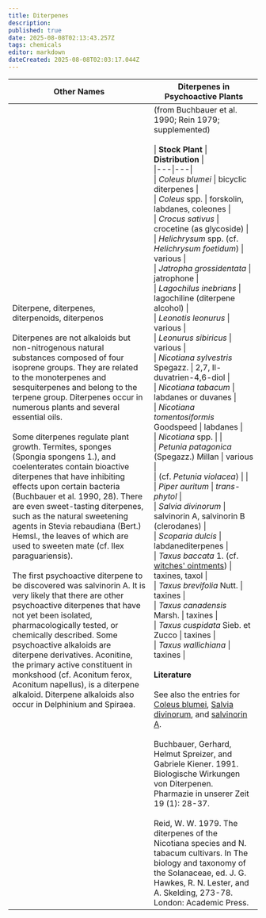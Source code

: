 ```yaml
---
title: Diterpenes
description: 
published: true
date: 2025-08-08T02:13:43.257Z
tags: chemicals
editor: markdown
dateCreated: 2025-08-08T02:03:17.044Z
---
```


| **Other Names** | **Diterpenes in Psychoactive Plants** |
|---|---|
| Diterpene, diterpenes, diterpenoids, diterpenos<br><br>Diterpenes are not alkaloids but non-nitrogenous natural substances composed of four isoprene groups. They are related to the monoterpenes and sesquiterpenes and belong to the terpene group. Diterpenes occur in numerous plants and several essential oils.<br><br>Some diterpenes regulate plant growth. Termites, sponges (Spongia spongens 1.), and coelenterates contain bioactive diterpenes that have inhibiting effects upon certain bacteria (Buchbauer et al. 1990, 28). There are even sweet-tasting diterpenes, such as the natural sweetening agents in Stevia rebaudiana (Bert.) Hemsl., the leaves of which are used to sweeten mate (cf. Ilex paraguariensis).<br><br>The first psychoactive diterpene to be discovered was salvinorin A. It is very likely that there are other psychoactive diterpenes that have not yet been isolated, pharmacologically tested, or chemically described. Some psychoactive alkaloids are diterpene derivatives. Aconitine, the primary active constituent in monkshood (cf. Aconitum ferox, Aconitum napellus), is a diterpene alkaloid. Diterpene alkaloids also occur in Delphinium and Spiraea. | (from Buchbauer et al. 1990; Rein 1979; supplemented)<br><br>\| **Stock Plant** \| **Distribution** \|<br>\|---\|---\|<br>\| *Coleus blumei* \| bicyclic diterpenes \|<br>\| *Coleus* spp. \| forskolin, labdanes, coleones \|<br>\| *Crocus sativus* \| crocetine (as glycoside) \|<br>\| *Helichrysum* spp. (cf. *Helichrysum foetidum*) \| various \|<br>\| *Jatropha grossidentata* \| jatrophone \|<br>\| *Lagochilus inebrians* \| lagochiline (diterpene alcohol) \|<br>\| *Leonotis leonurus* \| various \|<br>\| *Leonurus sibiricus* \| various \|<br>\| *Nicotiana sylvestris* Spegazz. \| 2,7, Il-duvatrien-4,6-diol \|<br>\| *Nicotiana tabacum* \| labdanes or duvanes \|<br>\| *Nicotiana tomentosiformis* Goodspeed \| labdanes \|<br>\| *Nicotiana* spp. \| \|<br>\| *Petunia patagonica* (Spegazz.) Millan \| various \|<br>\| (cf. *Petunia violacea*) \| \|<br>\| *Piper auritum* \| *trans-phytol* \|<br>\| *Salvia divinorum* \| salvinorin A, salvinorin B (clerodanes) \|<br>\| *Scoparia dulcis* \| labdanediterpenes \|<br>\| *Taxus baccata* 1. (cf. [witches' ointments](/en/witches-ointments)) \| taxines, taxol \|<br>\| *Taxus brevifolia* Nutt. \| taxines \|<br>\| *Taxus canadensis* Marsh. \| taxines \|<br>\| *Taxus cuspidata* Sieb. et Zucco \| taxines \|<br>\| *Taxus wallichiana* \| taxines \|<br><br>**Literature**<br><br>See also the entries for [Coleus blumei](/en/coleus-blumei), [Salvia divinorum](/en/salvia-divinorum), and [salvinorin A](/en/chemicals/salvinorin-a).<br><br>Buchbauer, Gerhard, Helmut Spreizer, and Gabriele Kiener. 1991. Biologische Wirkungen von Diterpenen. Pharmazie in unserer Zeit 19 (1): 28-37.<br><br>Reid, W. W. 1979. The diterpenes of the Nicotiana species and N. tabacum cultivars. In The biology and taxonomy of the Solanaceae, ed. J. G. Hawkes, R. N. Lester, and A. Skelding, 273-78. London: Academic Press. |